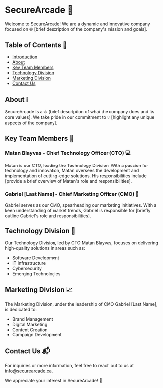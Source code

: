 # SecureArcade 🚀

Welcome to SecureArcade! We are a dynamic and innovative company focused on 🌐 [brief description of the company's mission and goals].

## Table of Contents 📑

- [Introduction](#securearcade)
- [About](#about)
- [Key Team Members](#key-team-members)
- [Technology Division](#technology-division)
- [Marketing Division](#marketing-division)
- [Contact Us](#contact-us)

## About ℹ️

SecureArcade is a 🌐 [brief description of what the company does and its core values]. We take pride in our commitment to 💡 [highlight any unique aspects of the company].

## Key Team Members 👥

### Matan Blayvas - Chief Technology Officer (CTO) 💻

Matan is our CTO, leading the Technology Division. With a passion for technology and innovation, Matan oversees the development and implementation of cutting-edge solutions. His responsibilities include [provide a brief overview of Matan's role and responsibilities].

### Gabriel [Last Name] - Chief Marketing Officer (CMO) 🎯

Gabriel serves as our CMO, spearheading our marketing initiatives. With a keen understanding of market trends, Gabriel is responsible for [briefly outline Gabriel's role and responsibilities].

## Technology Division 💾

Our Technology Division, led by CTO Matan Blayvas, focuses on delivering high-quality solutions in areas such as:

- Software Development
- IT Infrastructure
- Cybersecurity
- Emerging Technologies

## Marketing Division 📈

The Marketing Division, under the leadership of CMO Gabriel [Last Name], is dedicated to:

- Brand Management
- Digital Marketing
- Content Creation
- Campaign Development

## Contact Us 📬

For inquiries or more information, feel free to reach out to us at [info@securearcade.ca](mailto:info@securearcade.ca).

We appreciate your interest in SecureArcade! 🙌
